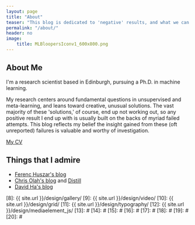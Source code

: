 ```yaml
---
layout: page
title: "About"
teaser: "This blog is dedicated to 'negative' results, and what we can learn from them."
permalink: "/about/"
header: no
image:
    title: MLBloopersIconv1_600x800.png
---
```


## About Me
I'm a research scientist based in Edinburgh, pursuing a Ph.D. in machine learning.

My research centers around fundamental questions in unsupervised and meta-learning, and leans toward creative, unusual solutions. The vast majority of these 'solutions,' of course, end up not working out, so any positive result I end up with is usually built on the backs of myriad failed attempts. This blog reflects my belief the insight gained from these (oft unreported) failures is valuable and worthy of investigation.

[My CV][1]


## Things that I admire
* [Ferenc Huszar's blog][2]
* [Chris Olah's blog][3] and [Distill][4]
* [David Ha's blog][5]

 [1]: https://drive.google.com/open?id=1TYHoGb698KNwJZ_xNffaTcjlL_g61gte
 [2]: http://www.inference.vc
 [3]: http://colah.github.io
 [4]: https://distill.pub/
 [5]: http://blog.otoro.net
 [6]: https://github.com/
 [7]: http://sauer.io
 [8]: {{ site.url }}/design/gallery/
 [9]: {{ site.url }}/design/video/
 [10]: {{ site.url }}/design/grid/
 [11]: {{ site.url }}/design/typography/
 [12]: {{ site.url }}/design/mediaelement_js/
 [13]: #
 [14]: #
 [15]: #
 [16]: #
 [17]: #
 [18]: #
 [19]: #
 [20]: #